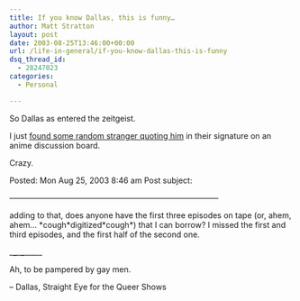 ```yaml
---
title: If you know Dallas, this is funny…
author: Matt Stratton
layout: post
date: 2003-08-25T13:46:00+00:00
url: /life-in-general/if-you-know-dallas-this-is-funny
dsq_thread_id:
  - 28247023
categories:
  - Personal

---
```

So Dallas as entered the zeitgeist.

I just [found some random stranger quoting him][1] in their signature on an anime discussion board.

Crazy.

Posted: Mon Aug 25, 2003 8:46 am Post subject:

&#8212;&#8212;&#8212;&#8212;&#8212;&#8212;&#8212;&#8212;&#8212;&#8212;&#8212;&#8212;&#8212;&#8212;&#8212;&#8212;&#8212;&#8212;&#8212;&#8212;&#8212;&#8212;&#8212;&#8212;&#8212;&#8212;&#8211;

adding to that, does anyone have the first three episodes on tape (or, ahem, ahem&#8230; \*cough\*digitized\*cough\*) that I can borrow? I missed the first and third episodes, and the first half of the second one.
  
\___\___\___\___\_____
  
Ah, to be pampered by gay men.
  
&#8211; Dallas, Straight Eye for the Queer Shows

 [1]: https://animeclub.org/forum/viewtopic.php?t=450